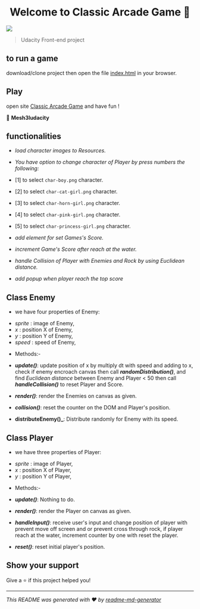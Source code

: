 <h1 align="center">Welcome to Classic Arcade Game 👋</h1>
<p>
  <img src="https://img.shields.io/badge/version-1.0-blue.svg?cacheSeconds=2592000" />
</p>

> Udacity Front-end project 

## to run a game

download/clone project then open the file [index.html](index.html) in your browser.


## Play
open site [Classic Arcade Game](www.https://donatluffy.github.io/ClassicArcadeGame/) and have fun !

👤 **Mesh3ludacity**

## functionalities

- _load character images to Resources._
- _You have option to change character of Player by press numbers the following:_
- [1] to select `char-boy.png` character.
- [2] to select `char-cat-girl.png` character.
- [3] to select `char-horn-girl.png` character.
- [4] to select `char-pink-girl.png` character.
- [5] to select `char-princess-girl.png` character.

- _add element for set Games's Score._
- _increment Game's Score after reach at the water._
- _handle Collision of Player with Enemies and Rock by using Euclidean distance._
- _add popup when player reach the top score_


## Class Enemy

* we have four properties of Enemy:
-  *sprite* : image of Enemy,
-  *x* : position X of Enemy,
-  *y* : position Y of Enemy,
-  *speed* : speed of Enemy,

* Methods:-

- **_update()_**: update position of x by multiply dt with speed and adding to x, check if enemy encroach canvas
then call **_randomDistribution()_**, and find _Euclidean distance_ between Enemy and Player < 50 then call
**_handleCollision()_** to reset Player and Score.

- **_render()_**: render the Enemies on canvas as given.

- **_collision()_**: reset the counter on the DOM and Player's position.

- **distributeEnemy()_**: Distribute randomly for Enemy with its speed.


## Class Player

* we have three properties of Player:
-  *sprite* : image of Player,
-  *x* : position X of Player,
-  *y* : position Y of Player,

* Methods:-
- **_update()_**: Nothing to do.

- **_render()_**: render the Player on canvas as given.

- **_handleInput()_**: receive user's input and change position of player with prevent move off screen
and or prevent cross through rock, if player reach at the water, increment counter by one with reset the player.

- **_reset()_**: reset initial player's position.
## Show your support

Give a ⭐️ if this project helped you!

***
_This README was generated with ❤️ by [readme-md-generator](https://github.com/kefranabg/readme-md-generator)_
